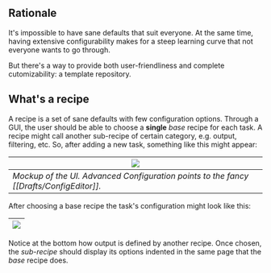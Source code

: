 
## Rationale
It's impossible to have sane defaults that suit everyone. At the same time, having extensive configurability makes for a steep learning curve that not everyone wants to go through.

But there's a way to provide both user-friendliness and complete cutomizability: a template repository.

## What's a recipe
A recipe is a set of sane defaults with few configuration options. Through a GUI, the user should be able to choose a **single** *base* recipe for each task. A recipe might call another sub-recipe of certain category, e.g. output, filtering, etc. So, after adding a new task, something like this might appear:


|   <img src="http://i6.minus.com/i1jHjOYdm7ga6.png">   |
| --- |
|   *Mockup of the UI. Advanced Configuration points to the fancy [[Drafts/ConfigEditor]].*   |



After choosing a base recipe the task's configuration might look like this:

|   <img src="http://i4.minus.com/ibpUcn5jx9BAW6.png">   |
| --- |


Notice at the bottom how output is defined by another recipe. Once chosen, the *sub-recipe* should display its options indented in the same page that the *base* recipe does.
